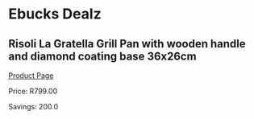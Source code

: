 
# Ebucks Dealz
## Risoli La Gratella Grill Pan with wooden handle and diamond coating base 36x26cm
[Product Page](https://www.ebucks.com/web/shop/productSelected.do?prodId=1162562291&catId=704983235)

Price: R799.00

Savings: 200.0


	